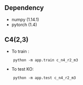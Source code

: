 

## Dependency
- numpy (1.14.1)
- pytorch (1.4)



## C4(2,3)

- To train :
```
    python -m app.train c_n4_r2_m3
```

- To test KO:
```
    python -m app.test c_n4_r2_m3
```
